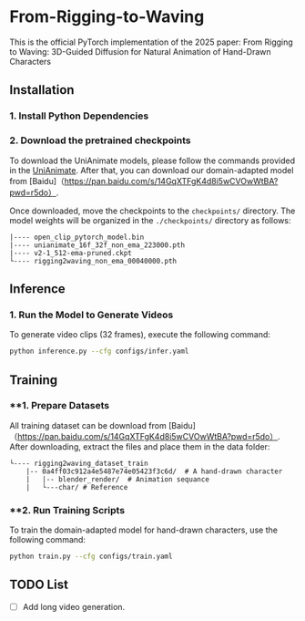 # From-Rigging-to-Waving
This is the official PyTorch implementation of the 2025 paper: From Rigging to Waving: 3D-Guided Diffusion for Natural Animation of Hand-Drawn Characters

## Installation

### **1. Install Python Dependencies**

### **2. Download the pretrained checkpoints**

To download the UniAnimate models, please follow the commands provided in the [UniAnimate](https://github.com/ali-vilab/UniAnimate). After that, you can download our domain-adapted model from [Baidu]（https://pan.baidu.com/s/14GqXTFgK4d8i5wCVOwWtBA?pwd=r5do）.

Once downloaded, move the checkpoints to the `checkpoints/` directory. The model weights will be organized in the `./checkpoints/` directory as follows:

```./checkpoints/
|---- open_clip_pytorch_model.bin
|---- unianimate_16f_32f_non_ema_223000.pth 
|---- v2-1_512-ema-pruned.ckpt
└---- rigging2waving_non_ema_00040000.pth
```

## Inference

### **1. Run the Model to Generate Videos**

To generate video clips (32 frames), execute the following command:

```bash
python inference.py --cfg configs/infer.yaml
```

## Training

### **1. Prepare Datasets
All training dataset can be download from [Baidu]（https://pan.baidu.com/s/14GqXTFgK4d8i5wCVOwWtBA?pwd=r5do）.
After downloading, extract the files and place them in the data folder:

```./data/
└---- rigging2waving_dataset_train
    |-- 0a4ff03c912a4e5487e74e05423f3c6d/  # A hand-drawn character
    |   |-- blender_render/  # Animation sequance
    |   └---char/ # Reference
```

### **2. Run Training Scripts
To train the domain-adapted model for hand-drawn characters, use the following command:

```bash
python train.py --cfg configs/train.yaml
```


## TODO List

- [ ] Add  long video generation.
